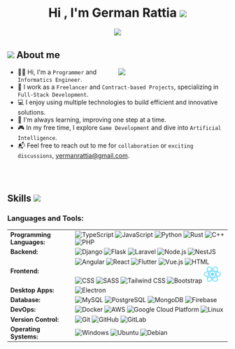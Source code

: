 <h1 align="center">Hi , I'm German Rattia <img src="https://media.giphy.com/media/hvRJCLFzcasrR4ia7z/giphy.gif" width="35"></h1>

<p align="center">
  <a href="https://github.com/DenverCoder1/readme-typing-svg">
    <img src="https://readme-typing-svg.herokuapp.com?font=Time+New+Roman&color=%23C8BE25&size=25&center=true&vCenter=true&width=600&height=100&lines=Ingeniero+en+Informática;Full+Stack+Developer;Me+apasiona+programar+❤️">
  </a>
</p>

## <picture><img src = "https://github.com/7oSkaaa/7oSkaaa/blob/main/Images/about_me.gif?raw=true" width = 50px></picture> About me

<picture> <img align="right" src="https://github.com/7oSkaaa/7oSkaaa/blob/main/Images/Right_Side.gif?raw=true" width = 250px></picture>

- :man_technologist: Hi, I'm a `Programmer` and `Informatics Engineer`.
- :briefcase: I work as a `Freelancer` and `Contract-based Projects`, specializing in `Full-Stack Development`.
- :computer: I enjoy using multiple technologies to build efficient and innovative solutions.
- :rocket: I'm always learning, improving one step at a time.
- :video_game: In my free time, I explore `Game Development` and dive into `Artificial Intelligence`.
- :mailbox_with_mail: Feel free to reach out to me for `collaboration` or `exciting discussions`, yermanrattia@gmail.com.

<br><br>

<h2> Skills <img src = "https://media2.giphy.com/media/QssGEmpkyEOhBCb7e1/giphy.gif?cid=ecf05e47a0n3gi1bfqntqmob8g9aid1oyj2wr3ds3mg700bl&rid=giphy.gif" width = 32px> </h2>
<h3 align="left">Languages and Tools:</h3>
<table>
    <tr>
        <td style="font-weight: bold; padding-right: 10px; vertical-align: center; border: none;">Programming Languages:</td>
        <td>
            <img height="40" src="https://skillicons.dev/icons?i=typescript" title="TypeScript" alt="TypeScript"/>
            <img height="40" src="https://skillicons.dev/icons?i=js" title="JavaScript" alt="JavaScript"/>
            <img height="40" src="https://skillicons.dev/icons?i=python" title="Python" alt="Python"/>
            <img height="40" src="https://skillicons.dev/icons?i=rust" title="Rust" alt="Rust"/>
            <img height="40" src="https://skillicons.dev/icons?i=cpp" title="C++" alt="C++"/>
            <img height="40" src="https://skillicons.dev/icons?i=php" title="PHP" alt="PHP"/>
        </td>
    </tr>
    <tr>
        <td style="font-weight: bold; padding-right: 10px; vertical-align: center; border: none;">Backend:</td>
        <td>
            <img height="40" src="https://skillicons.dev/icons?i=django" title="Django" alt="Django"/>
            <img height="40" src="https://skillicons.dev/icons?i=flask" title="Flask" alt="Flask"/>
            <img height="40" src="https://skillicons.dev/icons?i=laravel" title="Laravel" alt="Laravel"/>
            <img height="40" src="https://skillicons.dev/icons?i=nodejs" title="Node.js" alt="Node.js"/>
            <img height="40" src="https://skillicons.dev/icons?i=nestjs" title="NestJS" alt="NestJS"/>
        </td>
    </tr>
    <tr>
        <td style="font-weight: bold; padding-right: 10px; vertical-align: center;">Frontend:</td>
        <td>
            <img height="40" src="https://skillicons.dev/icons?i=angular" title="Angular" alt="Angular"/>
            <img height="40" src="https://skillicons.dev/icons?i=react" title="React" alt="React"/>
            <img height="40" src="https://skillicons.dev/icons?i=flutter" title="Flutter" alt="Flutter"/>
            <img height="40" src="https://skillicons.dev/icons?i=vue" title="Vue.js" alt="Vue.js"/>
            <img height="40" src="https://skillicons.dev/icons?i=html" title="HTML" alt="HTML"/>
            <img height="40" src="https://skillicons.dev/icons?i=css" title="CSS" alt="CSS"/>
            <img height="40" src="https://skillicons.dev/icons?i=sass" title="SASS" alt="SASS"/>
            <img height="40" src="https://skillicons.dev/icons?i=tailwind" title="Tailwind CSS" alt="Tailwind CSS"/>
            <img height="40" src="https://skillicons.dev/icons?i=bootstrap" title="Bootstrap" alt="Bootstrap"/>
            <img height="40" src="https://raw.githubusercontent.com/devicons/devicon/master/icons/react/react-original.svg" title="React Native" alt="React Native"/>
        </td>
    </tr>
    <tr>
        <td style="font-weight: bold; padding-right: 10px; vertical-align: center; border: none;">Desktop Apps:</td>
        <td>
            <img height="40" src="https://skillicons.dev/icons?i=electron" title="Electron" alt="Electron"/>
        </td>
    </tr>
    <tr>
        <td style="font-weight: bold; padding-right: 10px; vertical-align: center; border: none;">Database:</td>
        <td>
            <img height="40" src="https://skillicons.dev/icons?i=mysql" title="MySQL" alt="MySQL"/>
            <img height="40" src="https://skillicons.dev/icons?i=postgresql" title="PostgreSQL" alt="PostgreSQL"/>
            <img height="40" src="https://skillicons.dev/icons?i=mongodb" title="MongoDB" alt="MongoDB"/>
            <img height="40" src="https://skillicons.dev/icons?i=firebase" title="Firebase" alt="Firebase"/>
        </td>
    </tr>
    <tr>
        <td style="font-weight: bold; padding-right: 10px; vertical-align: center; border: none;">DevOps:</td>
        <td>
            <img height="40" src="https://skillicons.dev/icons?i=docker" title="Docker" alt="Docker"/>
            <img height="40" src="https://skillicons.dev/icons?i=aws" title="AWS" alt="AWS"/>
            <img height="40" src="https://skillicons.dev/icons?i=gcp" title="Google Cloud Platform" alt="Google Cloud Platform"/>
            <img height="40" src="https://skillicons.dev/icons?i=linux" title="Linux" alt="Linux"/>
        </td>
    </tr>
    <tr>
        <td style="font-weight: bold; padding-right: 10px; vertical-align: center; border: none;">Version Control:</td>
        <td>
            <img height="40" src="https://skillicons.dev/icons?i=git" title="Git" alt="Git"/>
            <img height="40" src="https://skillicons.dev/icons?i=github" title="GitHub" alt="GitHub"/>
            <img height="40" src="https://skillicons.dev/icons?i=gitlab" title="GitLab" alt="GitLab"/>
        </td>
    </tr>
    <tr>
        <td style="font-weight: bold; padding-right: 10px; vertical-align: center; border: none;">Operating Systems:</td>
        <td>
            <img height="40" src="https://skillicons.dev/icons?i=windows" title="Windows" alt="Windows"/>
            <img height="40" src="https://skillicons.dev/icons?i=ubuntu" title="Ubuntu" alt="Ubuntu"/>
            <img height="40" src="https://skillicons.dev/icons?i=debian" title="Debian" alt="Debian"/>
        </td>
    </tr>
</table>



